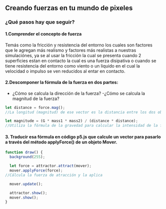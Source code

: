 ## Creando fuerzas en tu mundo de pixeles
### ¿Qué pasos hay que seguir?
#### 1.Comprender el concepto de fuerza
Temás como la fricción y resistencia del entorno los cuales son factores que le agregan más realismo y factores más realistas a nuestras simulaciónes, ya se al usar la fricción la cual se presenta cuando
2 superficies estan en contacto la cual es una fuerza disipativa o cuando se tiene resistencia del entorno como viento o un liquido en el cual la velocidad o impulso se ven reducidos al entar en contacto.
#### 2.Descomponer la fórmula de la fuerza en dos partes:
  - ¿Cómo se calcula la dirección de la fuerza?
  -¿Cómo se calcula la magnitud de la fuerza?

``` js
let distance = force.mag();
//La longitud (magnitud) de ese vector es la distancia entre los dos objetos.

let magnitude = (G * mass1 * mass2) / (distance * distance);
//Utiliza la fórmula de la gravedad para calcular la intensidad de la fuerza.
```
#### 3. Traducir esa fórmula en código p5.js que calcule un vector para pasarlo a través del método applyForce() de un objeto Mover.

``` js
function draw() {
  background(255);

  let force = attractor.attract(mover);
  mover.applyForce(force);
//Cálcula la fuerza de atracción y la aplica

  mover.update();

  attractor.show();
  mover.show();
}
```
